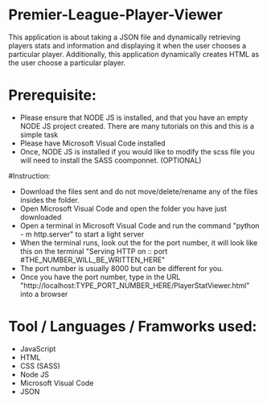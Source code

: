 # Premier-League-Player-Viewer
This application is about taking a JSON file and dynamically retrieving players stats and information and displaying it when the user chooses a particular player.
Additionally, this application dynamically creates HTML as the user choose a particular player. 

# Prerequisite:
 - Please ensure that NODE JS is installed, and that you have an empty NODE JS project created. There are many tutorials on this and this is a simple task
 - Please have Microsoft Visual Code installed
 - Once, NODE JS is installed if you would like to modify the scss file you will need to install the SASS coomponnet. (OPTIONAL)
 
 #Instruction:
 - Download the files sent and do not move/delete/rename any of the files insides the folder.
 - Open Microsoft Visual Code and open the folder you have just downloaded
 - Open a terminal in Microsoft Visual Code and run the command "python - m http.server" to start a light server
 - When the terminal runs, look out the for the port number, it will look like this on the terminal "Serving HTTP on :: port #THE_NUMBER_WILL_BE_WRITTEN_HERE"
 - The port number is usually 8000 but can be different for you. 
 - Once you have the port number, type in the URL "http://localhost:TYPE_PORT_NUMBER_HERE/PlayerStatViewer.html" into a browser

# Tool / Languages / Framworks used:
- JavaScript
- HTML
- CSS (SASS)
- Node JS
- Microsoft Visual Code
- JSON
